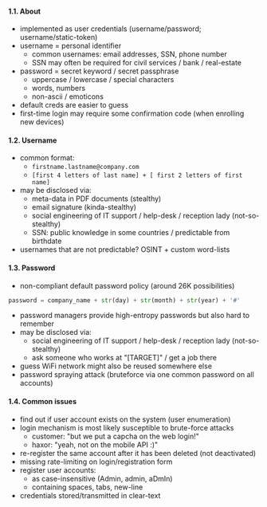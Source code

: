 #### 1.1. About

- implemented as user credentials (username/password; username/static-token)
- username = personal identifier
  - common usernames: email addresses, SSN, phone number
  - SSN may often be required for civil services / bank / real-estate
- password = secret keyword / secret passphrase
  - uppercase / lowercase / special characters
  - words, numbers
  - non-ascii / emoticons
- default creds are easier to guess
- first-time login may require some confirmation code (when enrolling new devices)


#### 1.2. Username

- common format:
  - `firstname.lastname@company.com`
  - `[first 4 letters of last name] + [ first 2 letters of first name]`
- may be disclosed via:
  - meta-data in PDF documents (stealthy)
  - email signature (kinda-stealthy)
  - social engineering of IT support / help-desk / reception lady (not-so-stealthy)
  - SSN: public knowledge in some countries / predictable from birthdate
- usernames that are not predictable? OSINT + custom word-lists


#### 1.3. Password

- non-compliant default password policy (around 26K possibilities)
```python
password = company_name + str(day) + str(month) + str(year) + '#'
```
- password managers provide high-entropy passwords but also hard to remember
- may be disclosed via:
  - social engineering of IT support / help-desk / reception lady (not-so-stealthy)
  - ask someone who works at "[TARGET]" / get a job there
- guess WiFi network might also be reused somewhere else
- password spraying attack (bruteforce via one common password on all accounts)


#### 1.4. Common issues

- find out if user account exists on the system (user enumeration)
- login mechanism is most likely susceptible to brute-force attacks
  - customer: "but we put a capcha on the web login!"
  - haxor: "yeah, not on the mobile API :)"
- re-register the same account after it has been deleted (not deactivated)
- missing rate-limiting on login/registration form
- register user accounts:
  - as case-insensitive (Admin, admin, aDmIn)
  - containing spaces, tabs, new-line
- credentials stored/transmitted in clear-text
